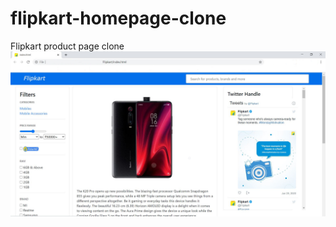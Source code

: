 # flipkart-homepage-clone
Flipkart product page clone
![alt text](https://github.com/Shalini21c/flipkart-homepage-clone/blob/master/Flipkart_Demo%20page.png)
